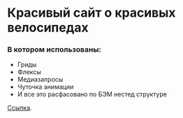 # Красивый сайт о красивых велосипедах

### В котором использованы:

- Гриды
- Флексы
- Медиазапросы
- Чуточка анимации
- И все это расфасовано по БЭМ нестед структуре

[Ссылка](https://frosteel27.github.io/sprint-3-competition).
